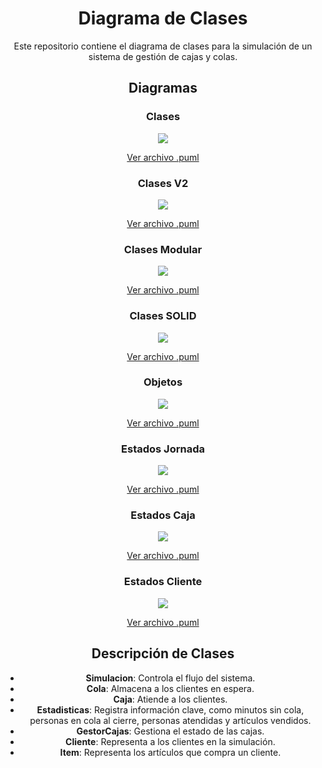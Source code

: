 <div align="center">

# Diagrama de Clases

Este repositorio contiene el diagrama de clases para la simulación de un sistema de gestión de cajas y colas.

## Diagramas

### Clases

![](/modelosUML/svg/diagramaClases.svg)

[Ver archivo .puml](/modelosUML/diagramaClases.puml)

### Clases V2

![](/modelosUML/svg/diagramaClasesV2.svg)

[Ver archivo .puml](/modelosUML/diagramaClasesV2.puml)

### Clases Modular

![](/modelosUML/svg/diagramaClasesModular.svg)

[Ver archivo .puml](/modelosUML/diagramaClasesModular.puml)

### Clases SOLID

![](/modelosUML/svg/diagramaClasesSOLID.svg)

[Ver archivo .puml](/modelosUML/diagramaClasesSOLID.puml)

### Objetos

![](/modelosUML/svg/diagramaObjetos.svg)

[Ver archivo .puml](/modelosUML/diagramaObjetos.puml)

### Estados Jornada

![](/modelosUML/svg/diagramaEstadosJornada.svg)

[Ver archivo .puml](/modelosUML/diagramaEstadosJornada.puml)

### Estados Caja

![](/modelosUML/svg/diagramaEstadosCaja.svg)

[Ver archivo .puml](/modelosUML/diagramaEstadosCaja.puml)

### Estados Cliente

![](/modelosUML/svg/diagramaEstadosCliente.svg)

[Ver archivo .puml](/modelosUML/diagramaEstadosCliente.puml)



## Descripción de Clases

- **Simulacion**: Controla el flujo del sistema.
- **Cola**: Almacena a los clientes en espera.
- **Caja**: Atiende a los clientes.
- **Estadisticas**: Registra información clave, como minutos sin cola, personas en cola al cierre, personas atendidas y artículos vendidos.
- **GestorCajas**: Gestiona el estado de las cajas.
- **Cliente**: Representa a los clientes en la simulación.
- **Item**: Representa los artículos que compra un cliente.

</div>
